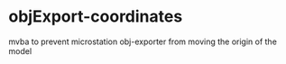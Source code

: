 # objExport-coordinates
mvba to prevent microstation obj-exporter from moving the origin of the model
